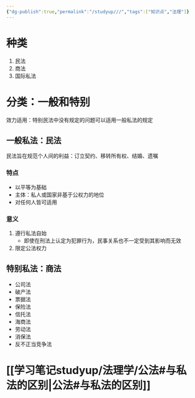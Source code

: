 ```yaml
---
{"dg-publish":true,"permalink":"/studyup///","tags":["知识点","法理"]}
---
```


# 种类
1. 民法
2. 商法
3. 国际私法
# 分类：一般和特别
效力适用：特别民法中没有规定的问题可以适用一般私法的规定
## 一般私法：民法
民法旨在规范个人间的利益：订立契约、移转所有权、结婚、遗嘱
### 特点
- 以平等为基础
- 主体：私人或国家非基于公权力的地位
- 对任何人皆可适用
### 意义
1. 遵行私法自始
	- 即使在刑法上认定为犯罪行为，民事关系也不一定受到其影响而无效
2. 限定公法权力
## 特别私法：商法
- 公司法
- 破产法
- 票据法
- 保险法
- 信托法
- 海商法
- 劳动法
- 消保法
- 反不正当竞争法
# [[学习笔记studyup/法理学/公法#与私法的区别\|公法#与私法的区别]]